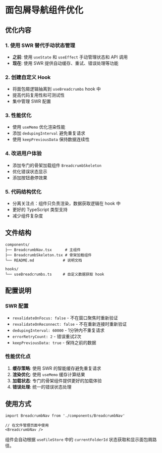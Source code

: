 # 面包屑导航组件优化

## 优化内容

### 1. 使用 SWR 替代手动状态管理
- **之前**: 使用 `useState` 和 `useEffect` 手动管理状态和 API 调用
- **现在**: 使用 SWR 提供自动缓存、重试、错误处理等功能

### 2. 创建自定义 Hook
- 将面包屑逻辑抽离到 `useBreadcrumbs` hook 中
- 提高代码复用性和可测试性
- 集中管理 SWR 配置

### 3. 性能优化
- 使用 `useMemo` 优化渲染性能
- 添加 `dedupingInterval` 避免重复请求
- 使用 `keepPreviousData` 保持数据连续性

### 4. 改进用户体验
- 添加专门的骨架加载组件 `BreadcrumbSkeleton`
- 优化错误状态显示
- 添加按钮悬停效果

### 5. 代码结构优化
- 分离关注点：组件只负责渲染，数据获取逻辑在 hook 中
- 更好的 TypeScript 类型支持
- 减少组件复杂度

## 文件结构

```
components/
├── BreadcrumbNav.tsx      # 主组件
├── BreadcrumbSkeleton.tsx # 骨架加载组件
└── README.md             # 说明文档

hooks/
└── useBreadcrumbs.ts     # 自定义数据获取 hook
```

## 配置说明

### SWR 配置
- `revalidateOnFocus: false` - 不在窗口聚焦时重新验证
- `revalidateOnReconnect: false` - 不在重新连接时重新验证
- `dedupingInterval: 60000` - 1分钟内不重复请求
- `errorRetryCount: 2` - 错误重试2次
- `keepPreviousData: true` - 保持之前的数据

### 性能优化点
1. **缓存策略**: 使用 SWR 的智能缓存避免重复请求
2. **渲染优化**: 使用 `useMemo` 缓存计算结果
3. **加载状态**: 专门的骨架组件提供更好的加载体验
4. **错误处理**: 统一的错误状态处理

## 使用方式

```tsx
import BreadcrumbNav from './components/BreadcrumbNav'

// 在文件管理页面中使用
<BreadcrumbNav />
```

组件会自动根据 `useFileStore` 中的 `currentFolderId` 状态获取和显示面包屑路径。 